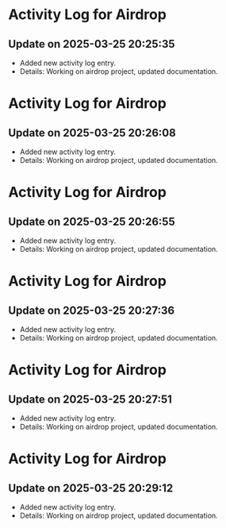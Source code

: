# Activity Log for Airdrop

## Update on 2025-03-25 20:25:35
- Added new activity log entry.
- Details: Working on airdrop project, updated documentation.

# Activity Log for Airdrop

## Update on 2025-03-25 20:26:08
- Added new activity log entry.
- Details: Working on airdrop project, updated documentation.

# Activity Log for Airdrop

## Update on 2025-03-25 20:26:55
- Added new activity log entry.
- Details: Working on airdrop project, updated documentation.

# Activity Log for Airdrop

## Update on 2025-03-25 20:27:36
- Added new activity log entry.
- Details: Working on airdrop project, updated documentation.

# Activity Log for Airdrop

## Update on 2025-03-25 20:27:51
- Added new activity log entry.
- Details: Working on airdrop project, updated documentation.

# Activity Log for Airdrop

## Update on 2025-03-25 20:29:12
- Added new activity log entry.
- Details: Working on airdrop project, updated documentation.

